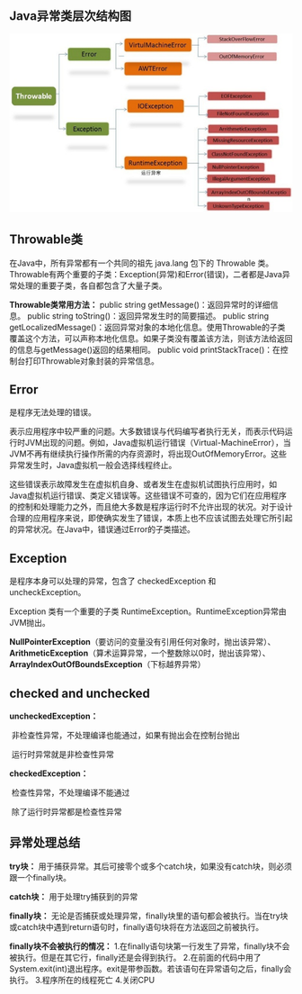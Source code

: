 ## Java异常类层次结构图

![image-20200804105606685](./assets/image-20200804105606685.png)

## Throwable类

在Java中，所有异常都有一个共同的祖先 java.lang 包下的 Throwable 类。Throwable有两个重要的子类：Exception(异常)和Error(错误)，二者都是Java异常处理的重要子类，各自都包含了大量子类。

**Throwable类常用方法：**
		public string getMessage()：返回异常时的详细信息。
		public string toString()：返回异常发生时的简要描述。
		public string getLocalizedMessage()：返回异常对象的本地化信息。使用Throwable的子类覆盖这个方法，可以声称本地化信息。如果子类没有覆盖该方法，则该方法给返回的信息与getMessage()返回的结果相同。
		public void printStackTrace()：在控制台打印Throwable对象封装的异常信息。



## Error

是程序无法处理的错误。

表示应用程序中较严重的问题。大多数错误与代码编写者执行无关，而表示代码运行时JVM出现的问题。例如，Java虚拟机运行错误（Virtual-MachineError），当JVM不再有继续执行操作所需的内存资源时，将出现OutOfMemoryError。这些异常发生时，Java虚拟机一般会选择线程终止。

这些错误表示故障发生在虚拟机自身、或者发生在虚拟机试图执行应用时，如Java虚拟机运行错误、类定义错误等。这些错误不可查的，因为它们在应用程序的控制和处理能力之外，而且绝大多数是程序运行时不允许出现的状况。对于设计合理的应用程序来说，即使确实发生了错误，本质上也不应该试图去处理它所引起的异常状况。在Java中，错误通过Error的子类描述。



## Exception

是程序本身可以处理的异常，包含了 checkedException 和 uncheckException。

Exception 类有一个重要的子类 RuntimeException。RuntimeException异常由JVM抛出。

**NullPointerException**（要访问的变量没有引用任何对象时，抛出该异常）、
**ArithmeticException**（算术运算异常，一个整数除以0时，抛出该异常）、 **ArrayIndexOutOfBoundsException**（下标越界异常）



## checked and unchecked

**uncheckedException：**

​		非检查性异常，不处理编译也能通过，如果有抛出会在控制台抛出

​		运行时异常就是非检查性异常

**checkedException：**

​		检查性异常，不处理编译不能通过

​		除了运行时异常都是检查性异常



## 异常处理总结

**try块：**
	用于捕获异常。其后可接零个或多个catch块，如果没有catch块，则必须跟一个finally块。

**catch块：**
	用于处理try捕获到的异常

**finally块：**
	无论是否捕获或处理异常，finally块里的语句都会被执行。当在try块或catch块中遇到return语句时，finally语句块将在方法返回之前被执行。

**finally块不会被执行的情况：**
	1.在finally语句块第一行发生了异常，finally块不会被执行。但是在其它行，finally还是会得到执行。
	2.在前面的代码中用了System.exit(int)退出程序。exit是带参函数。若该语句在异常语句之后，finally会执行。
	3.程序所在的线程死亡
	4.关闭CPU

